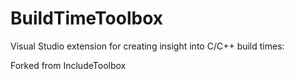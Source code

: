 # BuildTimeToolbox
Visual Studio extension for creating insight into C/C++ build times:

Forked from IncludeToolbox
